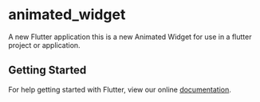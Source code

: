 # animated_widget

A new Flutter application this is a new Animated Widget for use in a flutter project or application.

## Getting Started

For help getting started with Flutter, view our online
[documentation](https://flutter.io/).
